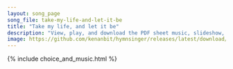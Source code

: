 ```yaml
---
layout: song_page
song_file: take-my-life-and-let-it-be
title: "Take my life, and let it be"
description: "View, play, and download the PDF sheet music, slideshow, and audio. Lyrics: Take my life, and let it be consecrated, Lord, to thee. Take my moments and my days; let them flow in ceaseless praise, let them flow in ceaseless pra... english theist 4part chords"
image: https://github.com/kenanbit/hymnsinger/releases/latest/download/take-my-life-and-let-it-be-trad.png
---
```


{% include choice_and_music.html %}